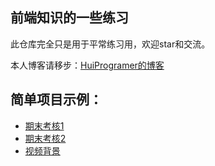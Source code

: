 前端知识的一些练习
---------------
此仓库完全只是用于平常练习用，欢迎star和交流。

本人博客请移步：[HuiProgramer的博客](https://huiprogramer.github.io "我的博客")

## 简单项目示例：
* [期末考核1](https://www.52share.online/期末考核1.html)
* [期末考核2](https://www.52share.online/期末考核2.html)
* [视频背景](https://www.52share.online/HTML5_Learning/8%E8%A7%86%E9%A2%91%E8%83%8C%E6%99%AF/index.html)